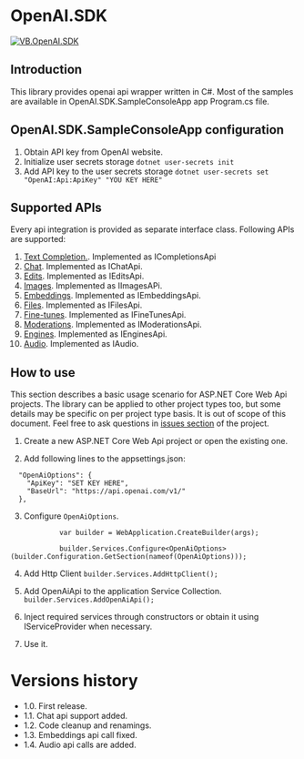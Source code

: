 # OpenAI.SDK
[![VB.OpenAI.SDK](https://img.shields.io/nuget/v/VB.OpenAI.SDK?style=for-the-badge)](https://www.nuget.org/packages/VB.OpenAI.SDK/)

## Introduction
This library provides openai api wrapper written in C#.
Most of the samples are available in OpenAI.SDK.SampleConsoleApp app Program.cs file.

## OpenAI.SDK.SampleConsoleApp configuration
1. Obtain API key from OpenAI website.
2. Initialize user secrets storage `dotnet user-secrets init`
3. Add API key to the user secrets storage `dotnet user-secrets set "OpenAI:Api:ApiKey" "YOU KEY HERE"`

## Supported APIs
Every api integration is provided as separate interface class.
Following APIs are supported:
1. [Text Completion.](https://platform.openai.com/docs/api-reference/completions). Implemented as ICompletionsApi
2. [Chat](https://platform.openai.com/docs/api-reference/chat). Implemented as IChatApi.
3. [Edits](https://platform.openai.com/docs/api-reference/edits). Implemented as IEditsApi.
4. [Images](https://platform.openai.com/docs/api-reference/images). Implemented as IImagesAPi.
5. [Embeddings](https://platform.openai.com/docs/api-reference/embeddings). Implemented as IEmbeddingsApi.
6. [Files](https://platform.openai.com/docs/api-reference/files). Implemented as IFilesApi.
7. [Fine-tunes](https://platform.openai.com/docs/api-reference/fine-tunes). Implemented as IFineTunesApi.
8. [Moderations](https://platform.openai.com/docs/api-reference/moderations). Implemented as IModerationsApi.
9. [Engines](https://platform.openai.com/docs/api-reference/engines). Implemented as IEnginesApi.
10. [Audio](https://platform.openai.com/docs/api-reference/audio). Implemented as IAudio.

## How to use
This section describes a basic usage scenario for ASP.NET Core Web Api projects.
The library can be applied to other project types too, but some details may be specific on per project type basis. It is out of scope of this document.
Feel free to ask questions in [issues section](https://github.com/vbenedichuk/OpenAI.SDK/issues) of the project.

1. Create a new ASP.NET Core Web Api project or open the existing one. 

2. Add following lines to the appsettings.json:
```
  "OpenAiOptions": {
    "ApiKey": "SET KEY HERE",
    "BaseUrl": "https://api.openai.com/v1/"
  },
```

3. Configure `OpenAiOptions`.
```
            var builder = WebApplication.CreateBuilder(args);

            builder.Services.Configure<OpenAiOptions>(builder.Configuration.GetSection(nameof(OpenAiOptions)));
```

4. Add Http Client
`
            builder.Services.AddHttpClient();
`

5. Add OpenAiApi to the application Service Collection.
`
            builder.Services.AddOpenAiApi();
`

6. Inject required services through constructors or obtain it using IServiceProvider when necessary.

7. Use it.


# Versions history
- 1.0. First release.
- 1.1. Chat api support added.
- 1.2. Code cleanup and renamings.
- 1.3. Embeddings api call fixed.
- 1.4. Audio api calls are added.